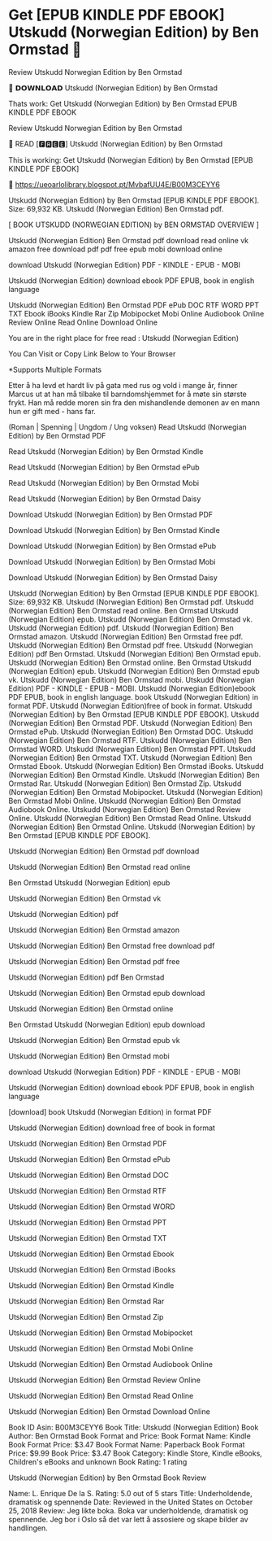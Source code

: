 # Get [EPUB KINDLE PDF EBOOK] Utskudd (Norwegian Edition) by Ben Ormstad 📒
Review Utskudd Norwegian Edition by Ben Ormstad

📔 𝗗𝗢𝗪𝗡𝗟𝗢𝗔𝗗 Utskudd (Norwegian Edition) by Ben Ormstad

Thats work: Get Utskudd (Norwegian Edition) by Ben Ormstad EPUB KINDLE PDF EBOOK


Review Utskudd Norwegian Edition by Ben Ormstad

📒 READ [🅵🆁🅴🅴] Utskudd (Norwegian Edition) by Ben Ormstad

This is working: Get Utskudd (Norwegian Edition) by Ben Ormstad [EPUB KINDLE PDF EBOOK]



🎁 https://ueoarlolibrary.blogspot.pt/MvbafUU4E/B00M3CEYY6



Utskudd (Norwegian Edition) by Ben Ormstad [EPUB KINDLE PDF EBOOK]. Size: 69,932 KB. Utskudd (Norwegian Edition) Ben Ormstad pdf.

[ BOOK UTSKUDD (NORWEGIAN EDITION) by BEN ORMSTAD OVERVIEW ]

Utskudd (Norwegian Edition) Ben Ormstad pdf download read online vk amazon free download pdf pdf free epub mobi download online

download Utskudd (Norwegian Edition) PDF - KINDLE - EPUB - MOBI

Utskudd (Norwegian Edition) download ebook PDF EPUB, book in english language

Utskudd (Norwegian Edition) Ben Ormstad PDF ePub DOC RTF WORD PPT TXT Ebook iBooks Kindle Rar Zip Mobipocket Mobi Online Audiobook Online Review Online Read Online Download Online

You are in the right place for free read : Utskudd (Norwegian Edition)

You Can Visit or Copy Link Below to Your Browser

*Supports Multiple Formats

Etter å ha levd et hardt liv på gata med rus og vold i mange år, finner Marcus ut at han må tilbake til barndomshjemmet for å møte sin største frykt. Han må redde moren sin fra den mishandlende demonen av en mann hun er gift med - hans far.


(Roman | Spenning | Ungdom / Ung voksen)
Read Utskudd (Norwegian Edition) by Ben Ormstad PDF

Read Utskudd (Norwegian Edition) by Ben Ormstad Kindle

Read Utskudd (Norwegian Edition) by Ben Ormstad ePub

Read Utskudd (Norwegian Edition) by Ben Ormstad Mobi

Read Utskudd (Norwegian Edition) by Ben Ormstad Daisy

Download Utskudd (Norwegian Edition) by Ben Ormstad PDF

Download Utskudd (Norwegian Edition) by Ben Ormstad Kindle

Download Utskudd (Norwegian Edition) by Ben Ormstad ePub

Download Utskudd (Norwegian Edition) by Ben Ormstad Mobi

Download Utskudd (Norwegian Edition) by Ben Ormstad Daisy

Utskudd (Norwegian Edition) by Ben Ormstad [EPUB KINDLE PDF EBOOK]. Size: 69,932 KB. Utskudd (Norwegian Edition) Ben Ormstad pdf. Utskudd (Norwegian Edition) Ben Ormstad read online. Ben Ormstad Utskudd (Norwegian Edition) epub. Utskudd (Norwegian Edition) Ben Ormstad vk. Utskudd (Norwegian Edition) pdf. Utskudd (Norwegian Edition) Ben Ormstad amazon. Utskudd (Norwegian Edition) Ben Ormstad free pdf. Utskudd (Norwegian Edition) Ben Ormstad pdf free. Utskudd (Norwegian Edition) pdf Ben Ormstad. Utskudd (Norwegian Edition) Ben Ormstad epub. Utskudd (Norwegian Edition) Ben Ormstad online. Ben Ormstad Utskudd (Norwegian Edition) epub. Utskudd (Norwegian Edition) Ben Ormstad epub vk. Utskudd (Norwegian Edition) Ben Ormstad mobi. Utskudd (Norwegian Edition) PDF - KINDLE - EPUB - MOBI. Utskudd (Norwegian Edition)ebook PDF EPUB, book in english language. book Utskudd (Norwegian Edition) in format PDF. Utskudd (Norwegian Edition)free of book in format. Utskudd (Norwegian Edition) by Ben Ormstad [EPUB KINDLE PDF EBOOK]. Utskudd (Norwegian Edition) Ben Ormstad PDF. Utskudd (Norwegian Edition) Ben Ormstad ePub. Utskudd (Norwegian Edition) Ben Ormstad DOC. Utskudd (Norwegian Edition) Ben Ormstad RTF. Utskudd (Norwegian Edition) Ben Ormstad WORD. Utskudd (Norwegian Edition) Ben Ormstad PPT. Utskudd (Norwegian Edition) Ben Ormstad TXT. Utskudd (Norwegian Edition) Ben Ormstad Ebook. Utskudd (Norwegian Edition) Ben Ormstad iBooks. Utskudd (Norwegian Edition) Ben Ormstad Kindle. Utskudd (Norwegian Edition) Ben Ormstad Rar. Utskudd (Norwegian Edition) Ben Ormstad Zip. Utskudd (Norwegian Edition) Ben Ormstad Mobipocket. Utskudd (Norwegian Edition) Ben Ormstad Mobi Online. Utskudd (Norwegian Edition) Ben Ormstad Audiobook Online. Utskudd (Norwegian Edition) Ben Ormstad Review Online. Utskudd (Norwegian Edition) Ben Ormstad Read Online. Utskudd (Norwegian Edition) Ben Ormstad Online. Utskudd (Norwegian Edition) by Ben Ormstad [EPUB KINDLE PDF EBOOK].

Utskudd (Norwegian Edition) Ben Ormstad pdf download

Utskudd (Norwegian Edition) Ben Ormstad read online

Ben Ormstad Utskudd (Norwegian Edition) epub

Utskudd (Norwegian Edition) Ben Ormstad vk

Utskudd (Norwegian Edition) pdf

Utskudd (Norwegian Edition) Ben Ormstad amazon

Utskudd (Norwegian Edition) Ben Ormstad free download pdf

Utskudd (Norwegian Edition) Ben Ormstad pdf free

Utskudd (Norwegian Edition) pdf Ben Ormstad

Utskudd (Norwegian Edition) Ben Ormstad epub download

Utskudd (Norwegian Edition) Ben Ormstad online

Ben Ormstad Utskudd (Norwegian Edition) epub download

Utskudd (Norwegian Edition) Ben Ormstad epub vk

Utskudd (Norwegian Edition) Ben Ormstad mobi

download Utskudd (Norwegian Edition) PDF - KINDLE - EPUB - MOBI

Utskudd (Norwegian Edition) download ebook PDF EPUB, book in english language

[download] book Utskudd (Norwegian Edition) in format PDF

Utskudd (Norwegian Edition) download free of book in format

Utskudd (Norwegian Edition) Ben Ormstad PDF

Utskudd (Norwegian Edition) Ben Ormstad ePub

Utskudd (Norwegian Edition) Ben Ormstad DOC

Utskudd (Norwegian Edition) Ben Ormstad RTF

Utskudd (Norwegian Edition) Ben Ormstad WORD

Utskudd (Norwegian Edition) Ben Ormstad PPT

Utskudd (Norwegian Edition) Ben Ormstad TXT

Utskudd (Norwegian Edition) Ben Ormstad Ebook

Utskudd (Norwegian Edition) Ben Ormstad iBooks

Utskudd (Norwegian Edition) Ben Ormstad Kindle

Utskudd (Norwegian Edition) Ben Ormstad Rar

Utskudd (Norwegian Edition) Ben Ormstad Zip

Utskudd (Norwegian Edition) Ben Ormstad Mobipocket

Utskudd (Norwegian Edition) Ben Ormstad Mobi Online

Utskudd (Norwegian Edition) Ben Ormstad Audiobook Online

Utskudd (Norwegian Edition) Ben Ormstad Review Online

Utskudd (Norwegian Edition) Ben Ormstad Read Online

Utskudd (Norwegian Edition) Ben Ormstad Download Online

Book ID Asin: B00M3CEYY6
Book Title: Utskudd (Norwegian Edition)
Book Author: Ben Ormstad
Book Format and Price:
Book Format Name: Kindle
Book Format Price: $3.47
Book Format Name: Paperback
Book Format Price: $9.99
Book Price: $3.47
Book Category: Kindle Store, Kindle eBooks, Children's eBooks and unknown
Book Rating: 1 rating

Utskudd (Norwegian Edition) by Ben Ormstad Book Review

Name: L. Enrique De la S.
Rating: 5.0 out of 5 stars
Title: Underholdende, dramatisk og spennende
Date: Reviewed in the United States on October 25, 2018
Review: Jeg likte boka. Boka var underholdende, dramatisk og spennende. Jeg bor i Oslo så det var lett å assosiere og skape bilder av handlingen.

